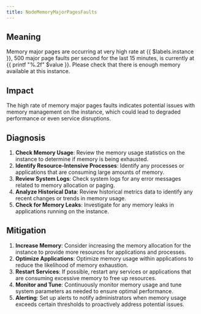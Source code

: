 ```yaml
---
title: NodeMemoryMajorPagesFaults
---
```


## Meaning
Memory major pages are occurring at very high rate at {{ $labels.instance }}, 500 major page faults per second for the last 15 minutes, is currently at {{ printf "%.2f" $value }}.
Please check that there is enough memory available at this instance.

## Impact

The high rate of memory major pages faults indicates potential issues with memory management on the instance, which could lead to degraded performance or even service disruptions.

## Diagnosis

1. **Check Memory Usage**: Review the memory usage statistics on the instance to determine if memory is being exhausted.
2. **Identify Resource-Intensive Processes**: Identify any processes or applications that are consuming large amounts of memory.
3. **Review System Logs**: Check system logs for any error messages related to memory allocation or paging.
4. **Analyze Historical Data**: Review historical metrics data to identify any recent changes or trends in memory usage.
5. **Check for Memory Leaks**: Investigate for any memory leaks in applications running on the instance.

## Mitigation

1. **Increase Memory**: Consider increasing the memory allocation for the instance to provide more resources for applications and processes.
2. **Optimize Applications**: Optimize memory usage within applications to reduce the likelihood of memory exhaustion.
3. **Restart Services**: If possible, restart any services or applications that are consuming excessive memory to free up resources.
4. **Monitor and Tune**: Continuously monitor memory usage and tune system parameters as needed to ensure optimal performance.
5. **Alerting**: Set up alerts to notify administrators when memory usage exceeds certain thresholds to proactively address potential issues.
